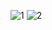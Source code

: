 ![1](https://user-images.githubusercontent.com/126603018/224136523-6e4bd4f4-dc5d-43a0-848f-36a37e76b22f.png)
![2](https://user-images.githubusercontent.com/126603018/224136526-b5be5cb8-cbe2-4f0a-86a8-41f1e27f4c64.png)
